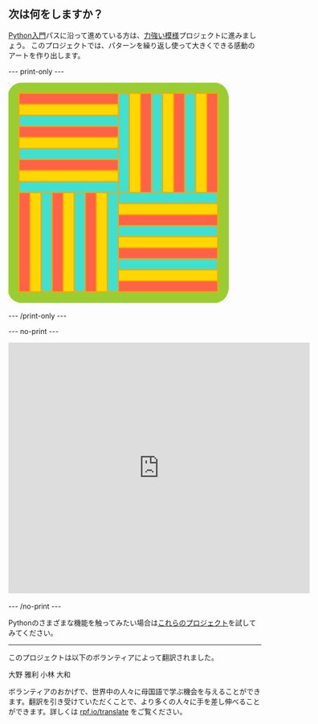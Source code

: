 ## 次は何をしますか？

[Python入門](https://projects.raspberrypi.org/ja-JP/pathways/python-intro)パスに沿って進めている方は、[力強い模様](https://projects.raspberrypi.org/ja-JP/projects/powerful-patterns)プロジェクトに進みましょう。 このプロジェクトでは、パターンを繰り返し使って大きくできる感動のアートを作り出します。

--- print-only ---

![回転した幾何学的形状を使った、力強い模様プロジェクトの例の1つ。](images/kek-project.png)

--- /print-only ---

--- no-print ---

<iframe src="https://trinket.io/embed/python/81be7eb895?outputOnly=true&start=result" width="600" height="500" frameborder="0" marginwidth="0" marginheight="0" allowfullscreen> </iframe>


--- /no-print ---

Pythonのさまざまな機能を触ってみたい場合は[これらのプロジェクト](https://projects.raspberrypi.org/ja-JP/projects?software%5B%5D=python)を試してみてください。

***
このプロジェクトは以下のボランティアによって翻訳されました。

大野 雅利
小林 大和

ボランティアのおかげで、世界中の人々に母国語で学ぶ機会を与えることができます。翻訳を引き受けていただくことで、より多くの人々に手を差し伸べることができます。詳しくは [rpf.io/translate](https://rpf.io/translate) をご覧ください。
